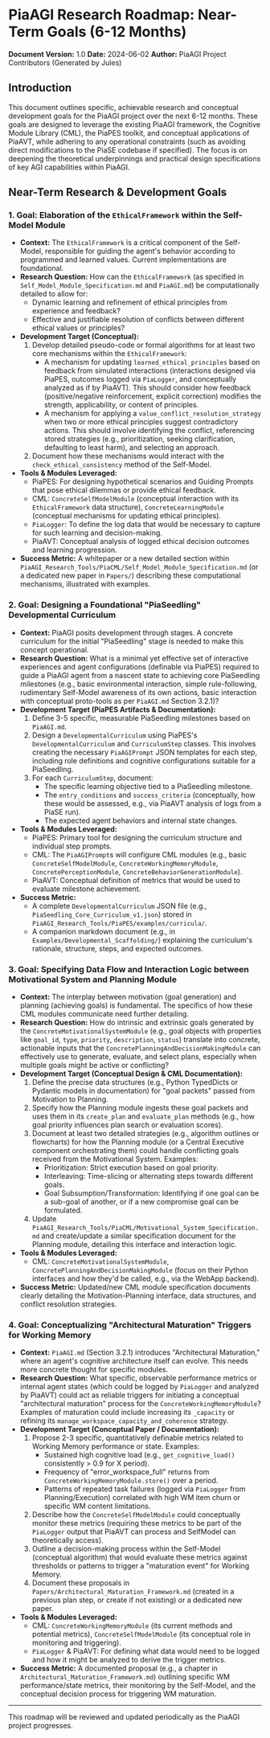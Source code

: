 # PiaAGI Research Roadmap: Near-Term Goals (6-12 Months)

**Document Version:** 1.0
**Date:** 2024-06-02
**Author:** PiaAGI Project Contributors (Generated by Jules)

## Introduction

This document outlines specific, achievable research and conceptual development goals for the PiaAGI project over the next 6-12 months. These goals are designed to leverage the existing PiaAGI framework, the Cognitive Module Library (CML), the PiaPES toolkit, and conceptual applications of PiaAVT, while adhering to any operational constraints (such as avoiding direct modifications to the PiaSE codebase if specified). The focus is on deepening the theoretical underpinnings and practical design specifications of key AGI capabilities within PiaAGI.

## Near-Term Research & Development Goals

### 1. Goal: Elaboration of the `EthicalFramework` within the Self-Model Module

*   **Context:** The `EthicalFramework` is a critical component of the Self-Model, responsible for guiding the agent's behavior according to programmed and learned values. Current implementations are foundational.
*   **Research Question:** How can the `EthicalFramework` (as specified in `Self_Model_Module_Specification.md` and `PiaAGI.md`) be computationally detailed to allow for:
    *   Dynamic learning and refinement of ethical principles from experience and feedback?
    *   Effective and justifiable resolution of conflicts between different ethical values or principles?
*   **Development Target (Conceptual):**
    1.  Develop detailed pseudo-code or formal algorithms for at least two core mechanisms within the `EthicalFramework`:
        *   A mechanism for updating `learned_ethical_principles` based on feedback from simulated interactions (interactions designed via PiaPES, outcomes logged via `PiaLogger`, and conceptually analyzed as if by PiaAVT). This should consider how feedback (positive/negative reinforcement, explicit correction) modifies the strength, applicability, or content of principles.
        *   A mechanism for applying a `value_conflict_resolution_strategy` when two or more ethical principles suggest contradictory actions. This should involve identifying the conflict, referencing stored strategies (e.g., prioritization, seeking clarification, defaulting to least harm), and selecting an approach.
    2.  Document how these mechanisms would interact with the `check_ethical_consistency` method of the Self-Model.
*   **Tools & Modules Leveraged:**
    *   PiaPES: For designing hypothetical scenarios and Guiding Prompts that pose ethical dilemmas or provide ethical feedback.
    *   CML: `ConcreteSelfModelModule` (conceptual interaction with its `EthicalFramework` data structure), `ConcreteLearningModule` (conceptual mechanisms for updating ethical principles).
    *   `PiaLogger`: To define the log data that would be necessary to capture for such learning and decision-making.
    *   PiaAVT: Conceptual analysis of logged ethical decision outcomes and learning progression.
*   **Success Metric:** A whitepaper or a new detailed section within `PiaAGI_Research_Tools/PiaCML/Self_Model_Module_Specification.md` (or a dedicated new paper in `Papers/`) describing these computational mechanisms, illustrated with examples.

### 2. Goal: Designing a Foundational "PiaSeedling" Developmental Curriculum

*   **Context:** PiaAGI posits development through stages. A concrete curriculum for the initial "PiaSeedling" stage is needed to make this concept operational.
*   **Research Question:** What is a minimal yet effective set of interactive experiences and agent configurations (definable via PiaPES) required to guide a PiaAGI agent from a nascent state to achieving core PiaSeedling milestones (e.g., basic environmental interaction, simple rule-following, rudimentary Self-Model awareness of its own actions, basic interaction with conceptual proto-tools as per `PiaAGI.md` Section 3.2.1)?
*   **Development Target (PiaPES Artifacts & Documentation):**
    1.  Define 3-5 specific, measurable PiaSeedling milestones based on `PiaAGI.md`.
    2.  Design a `DevelopmentalCurriculum` using PiaPES's `DevelopmentalCurriculum` and `CurriculumStep` classes. This involves creating the necessary `PiaAGIPrompt` JSON templates for each step, including role definitions and cognitive configurations suitable for a PiaSeedling.
    3.  For each `CurriculumStep`, document:
        *   The specific learning objective tied to a PiaSeedling milestone.
        *   The `entry_conditions` and `success_criteria` (conceptually, how these would be assessed, e.g., via PiaAVT analysis of logs from a PiaSE run).
        *   The expected agent behaviors and internal state changes.
*   **Tools & Modules Leveraged:**
    *   PiaPES: Primary tool for designing the curriculum structure and individual step prompts.
    *   CML: The `PiaAGIPrompt`s will configure CML modules (e.g., basic `ConcreteSelfModelModule`, `ConcreteWorkingMemoryModule`, `ConcretePerceptionModule`, `ConcreteBehaviorGenerationModule`).
    *   PiaAVT: Conceptual definition of metrics that would be used to evaluate milestone achievement.
*   **Success Metric:**
    *   A complete `DevelopmentalCurriculum` JSON file (e.g., `PiaSeedling_Core_Curriculum_v1.json`) stored in `PiaAGI_Research_Tools/PiaPES/examples/curricula/`.
    *   A companion markdown document (e.g., in `Examples/Developmental_Scaffolding/`) explaining the curriculum's rationale, structure, steps, and expected outcomes.

### 3. Goal: Specifying Data Flow and Interaction Logic between Motivational System and Planning Module

*   **Context:** The interplay between motivation (goal generation) and planning (achieving goals) is fundamental. The specifics of how these CML modules communicate need further detailing.
*   **Research Question:** How do intrinsic and extrinsic goals generated by the `ConcreteMotivationalSystemModule` (e.g., goal objects with properties like `goal_id`, `type`, `priority`, `description`, `status`) translate into concrete, actionable inputs that the `ConcretePlanningAndDecisionMakingModule` can effectively use to generate, evaluate, and select plans, especially when multiple goals might be active or conflicting?
*   **Development Target (Conceptual Design & CML Documentation):**
    1.  Define the precise data structures (e.g., Python TypedDicts or Pydantic models in documentation) for "goal packets" passed from Motivation to Planning.
    2.  Specify how the Planning module ingests these goal packets and uses them in its `create_plan` and `evaluate_plan` methods (e.g., how goal priority influences plan search or evaluation scores).
    3.  Document at least two detailed strategies (e.g., algorithm outlines or flowcharts) for how the Planning module (or a Central Executive component orchestrating them) could handle conflicting goals received from the Motivational System. Examples:
        *   Prioritization: Strict execution based on goal priority.
        *   Interleaving: Time-slicing or alternating steps towards different goals.
        *   Goal Subsumption/Transformation: Identifying if one goal can be a sub-goal of another, or if a new compromise goal can be formulated.
    4.  Update `PiaAGI_Research_Tools/PiaCML/Motivational_System_Specification.md` and create/update a similar specification document for the Planning module, detailing this interface and interaction logic.
*   **Tools & Modules Leveraged:**
    *   CML: `ConcreteMotivationalSystemModule`, `ConcretePlanningAndDecisionMakingModule` (focus on their Python interfaces and how they'd be called, e.g., via the WebApp backend).
*   **Success Metric:** Updated/new CML module specification documents clearly detailing the Motivation-Planning interface, data structures, and conflict resolution strategies.

### 4. Goal: Conceptualizing "Architectural Maturation" Triggers for Working Memory

*   **Context:** `PiaAGI.md` (Section 3.2.1) introduces "Architectural Maturation," where an agent's cognitive architecture itself can evolve. This needs more concrete thought for specific modules.
*   **Research Question:** What specific, observable performance metrics or internal agent states (which could be logged by `PiaLogger` and analyzed by PiaAVT) could act as reliable triggers for initiating a conceptual "architectural maturation" process for the `ConcreteWorkingMemoryModule`? Examples of maturation could include increasing its `_capacity` or refining its `manage_workspace_capacity_and_coherence` strategy.
*   **Development Target (Conceptual Paper / Documentation):**
    1.  Propose 2-3 specific, quantitatively definable metrics related to Working Memory performance or state. Examples:
        *   Sustained high cognitive load (e.g., `get_cognitive_load()` consistently > 0.9 for X period).
        *   Frequency of "error_workspace_full" returns from `ConcreteWorkingMemoryModule.store()` over a period.
        *   Patterns of repeated task failures (logged via `PiaLogger` from Planning/Execution) correlated with high WM item churn or specific WM content limitations.
    2.  Describe how the `ConcreteSelfModelModule` could conceptually monitor these metrics (requiring these metrics to be part of the `PiaLogger` output that PiaAVT can process and SelfModel can theoretically access).
    3.  Outline a decision-making process within the Self-Model (conceptual algorithm) that would evaluate these metrics against thresholds or patterns to trigger a "maturation event" for Working Memory.
    4.  Document these proposals in `Papers/Architectural_Maturation_Framework.md` (created in a previous plan step, or create if not existing) or a dedicated new paper.
*   **Tools & Modules Leveraged:**
    *   CML: `ConcreteWorkingMemoryModule` (its current methods and potential metrics), `ConcreteSelfModelModule` (its conceptual role in monitoring and triggering).
    *   `PiaLogger` & PiaAVT: For defining what data would need to be logged and how it might be analyzed to derive the trigger metrics.
*   **Success Metric:** A documented proposal (e.g., a chapter in `Architectural_Maturation_Framework.md`) outlining specific WM performance/state metrics, their monitoring by the Self-Model, and the conceptual decision process for triggering WM maturation.

---
This roadmap will be reviewed and updated periodically as the PiaAGI project progresses.

